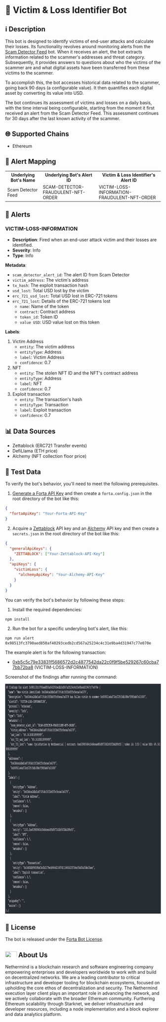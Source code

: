 # 🤖 Victim & Loss Identifier Bot

## ℹ️ Description

This bot is designed to identify victims of end-user attacks and calculate their losses. Its functionality revolves around monitoring alerts from the [Scam Detector Feed](https://app.forta.network/bot/0x1d646c4045189991fdfd24a66b192a294158b839a6ec121d740474bdacb3ab23) bot. When it receives an alert, the bot extracts information related to the scammer's addresses and threat category. Subsequently, it provides answers to questions about who the victims of the scammer are and what digital assets have been transferred from these victims to the scammer.

To accomplish this, the bot accesses historical data related to the scammer, going back 90 days (a configurable value). It then quantifies each digital asset by converting its value into USD.

The bot continues its assessment of victims and losses on a daily basis, with the time interval being configurable, starting from the moment it first received an alert from the Scam Detector Feed. This assessment continues for 30 days after the last known activity of the scammer.

## 🌐 Supported Chains

- Ethereum

## 🔗 Alert Mapping

<table>
  <tr>
    <th>Underlying Bot's Name</th>
    <th>Underlying Bot's Alert ID</th>
    <th>Victim & Loss Identifier's Alert ID</th>
  </tr>
  <tr>
    <td>Scam Detector Feed</td>
    <td>SCAM-DETECTOR-FRAUDULENT-NFT-ORDER</td>
    <td>VICTIM-LOSS-INFORMATION-FRAUDULENT-NFT-ORDER</td>
  </tr>
</table>

## 🚨 Alerts

### VICTIM-LOSS-INFORMATION

- **Description**: Fired when an end-user attack victim and their losses are identified.
- **Severity**: Info
- **Type**: Info

**Metadata**:

- `scam_detector_alert_id`: The alert ID from Scam Detector
- `victim_address`: The victim's address
- `tx_hash`: The exploit transaction hash
- `usd_lost`: Total USD lost by the victim
- `erc_721_usd_lost`: Total USD lost in ERC-721 tokens
- `erc_721_lost`: Details of the ERC-721 tokens lost
  - `name`: Name of the token
  - `contract`: Contract address
  - `token_id`: Token ID
  - `value USD`: USD value lost on this token

**Labels**:

1. Victim Address
   - `entity`: The victim address
   - `entityType`: Address
   - `label`: Victim Address
   - `confidence`: 0.7
2. NFT
   - `entity`: The stolen NFT ID and the NFT's contract address
   - `entityType`: Address
   - `label`: NFT
   - `confidence`: 0.7
3. Exploit transaction
   - `entity`: The transaction's hash
   - `entityType`: Transaction
   - `label`: Exploit transaction
   - `confidence`: 0.7

## 📊 Data Sources

- Zettablock (ERC721 Transfer events)
- DefiLlama (ETH price)
- Alchemy (NFT collection floor price)

## 🧪 Test Data

To verify the bot's behavior, you'll need to meet the following prerequisites.

1. [Generate a Forta API Key](https://docs.forta.network/en/latest/api-reference/#generating-api-keys) and then create a `forta.config.json` in the root directory of the bot like this:

```json
{
  "fortaApiKey": "Your-Forta-API-Key"
}
```

2. Acquire a [Zettablock](https://www.zettablock.com/) API key and an [Alchemy](https://www.alchemy.com/) API key and then create a `secrets.json` in the root directory of the bot like this:

```json
{
  "generalApiKeys": {
    "ZETTABLOCK": ["Your-Zettablock-API-Key"]
  },
  "apiKeys": {
    "victimLoss": {
      "alchemyApiKey": "Your-Alchemy-API-Key"
    }
  }
}
```

You can verify the bot's behavior by following these steps:

1. Install the required dependencies:

```
npm install
```

2. Run the bot for a specific underyling bot's alert, like this:

```
npm run alert 0x98513fc3790aed850af40293cedb2cd567a25234c4c31e9ba4d31947c77e070e
```

The example alert is for the following transaction:

- [0xb5c5c79e33831f5686572d2c4877542da22c0f9f5be529267c60cba77bb72ba8](https://etherscan.io/tx/0xb5c5c79e33831f5686572d2c4877542da22c0f9f5be529267c60cba77bb72ba8) (VICTIM-LOSS-INFORMATION)

Screenshot of the findings after running the command:

<img src="https://raw.githubusercontent.com/NethermindEth/Forta-Agents/972687193977affaee93ed98a6e08b4d6c727b81/victim-loss-identifier/assets/alert-findings.png" width="1134" height="741">

## 📜 License

The bot is released under the [Forta Bot License](https://github.com/NethermindEth/Forta-Agents/victim-loss-identifier/blob/main/LICENSE.md).

## <img src="https://nethermind.io/wp-content/uploads/2023/07/logo-icon.svg" width="37.5" height="18.75"> About Us

Nethermind is a blockchain research and software engineering company empowering enterprises and developers worldwide to work with and build on decentralized networks. We are a leading contributor to critical infrastructure and developer tooling for blockchain ecosystems, focused on upholding the core ethos of decentralization and security. The Nethermind execution layer client plays an important role in advancing the network, and we actively collaborate with the broader Ethereum community. Furthering Ethereum scalability through Starknet, we deliver infrastructure and developer resources, including a node implementation and a block explorer and data analytics platform.
